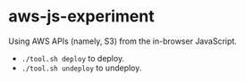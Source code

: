 # aws-js-experiment

Using AWS APIs (namely, S3) from the in-browser JavaScript.

* `./tool.sh deploy` to deploy.
* `./tool.sh undeploy` to undeploy.
